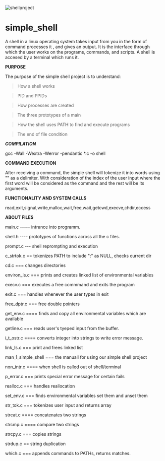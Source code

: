![shellproject](https://user-images.githubusercontent.com/68068538/129479572-2b6a7e69-c9d1-442d-80f1-a8ea9655fd54.png)
# simple_shell
A shell in a linux operating system takes input from you in the form of command processes it , and gives an output. It is the interface through which the user works on the programs, commands, and scripts. A shell is accesed by a terminal which runs it.

**PURPOSE**

The purpose of the simple shell project is to understand:

>How a shell works

>PID and PPIDs

>How processes are created

>The three prototypes of a main

>How the shell uses PATH to find and execute programs

>The end of file condition

**_COMPILATION_**

gcc -Wall -Wextra -Werror -pendantic *.c -o shell

**COMMAND EXECUTION**

After receiving a command, the simple shell will tokenize it into words using "" as a delimiter. With consideration of the index of the user input where the first word will be considered as the command and the rest will be its arguments.

**FUNCTIONALITY AND SYSTEM CALLS**

read,exit,signal,write,malloc,wait,free,wait,getcwd,execve,chdir,eccess

**ABOUT FILES**

main.c ----- intrance into programm.

shell.h ---- prototypes of functions across all the c files.

prompt.c --- shell reprompting and execution

c_strtok.c == tokenizes PATH to include ":" as NULL, checks current dir

cd.c === changes directories

environ_ls.c === prints and creates linked list of environmental variables

execv.c === executes a free commmand and exits the program

exit.c === handles whenever the user types in exit

free_dptr.c ===  free double pointers

get_env.c ==== finds and copy all environmental variables which are available

getline.c === reads user's tyeped input from the buffer.

i_t_ostr.c ==== converts integer into strings to write error message.

link_ls.c ===  print and frees linked list

man_1_simple_shell === the manuall for using our simple shell project

non_intr.c ==== when shell is called out of shell/terminal

p_error.c === prints special error message for certain fails

realloc.c === handles reallocation

set_env.c === finds environmental variables set them and unset them

str_tok.c  === tokenizes user input and returns array

strcat.c ==== concatenates two strings

strcmp.c ==== compare two strings

strcpy.c === copies strings

strdup.c == string duplication

which.c === appends commands to PATHs, returns matches.
